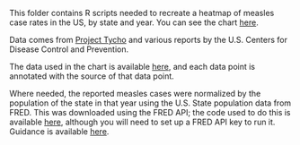 This folder contains R scripts needed to recreate a heatmap of measles case rates in the US, by state and year. You can see the chart [here](https://ourworldindata.org/measles-vaccines-save-lives#the-introduction-of-the-measles-vaccine-led-to-a-substantial-decline-in-cases).

Data comes from [Project Tycho](https://zenodo.org/records/11452259) and various reports by the U.S. Centers for Disease Control and Prevention.

The data used in the chart is available [here](https://catalog.ourworldindata.org/external/health/latest/measles_state_level/measles.csv), and     each data point is annotated with the source of that data point.

Where needed, the reported measles cases were normalized by the population of the state in that year using the U.S. State population data from FRED. This was downloaded using the FRED API; the code used to do this is available [here](https://github.com/owid/etl/blob/master/snapshots/demography/2025-01-23/us_state_population.py), although you will need to set up a FRED API key to run it. Guidance is available [here](https://fred.stlouisfed.org/docs/api/fred/).
